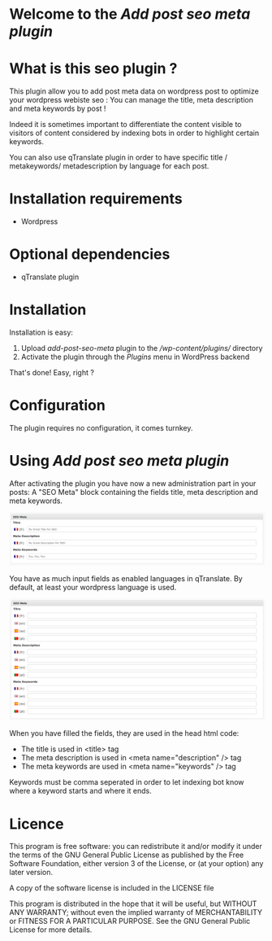 Welcome to the *Add post seo meta plugin*
=========================================

What is this seo plugin ?
========================

This plugin allow you to add post meta data on wordpress post to optimize your
wordpress webiste seo :
You can manage the title, meta description and meta keywords by post !

Indeed it is sometimes important to differentiate the content visible to visitors
of content considered by indexing bots in order to highlight certain keywords.

You can also use qTranslate plugin in order to have specific title / metakeywords/
metadescription by language for each post.

Installation requirements
=========================

* Wordpress

Optional dependencies
=====================

* qTranslate plugin

Installation
============

Installation is easy:

1. Upload *add-post-seo-meta* plugin to the */wp-content/plugins/* directory
2. Activate the plugin through the *Plugins* menu in WordPress backend

That's done! Easy, right ?

Configuration
=============

The plugin requires no configuration, it comes turnkey.

Using *Add post seo meta plugin*
================================

After activating the plugin you have now a new administration part in your posts: 
A "SEO Meta" block containing the fields title, meta description and meta keywords.

![Meta fields without qTranslate](images/snapshot.png "Meta fields without qTranslate ")

You have as much input fields as enabled languages in qTranslate.
By default, at least your wordpress language is used.

![Meta fields with qTranslate](images/snapshot2.png "Meta fields with qTranslate")

When you have filled the fields, they are used in the head html code:

* The title is used in &lt;title&gt; tag
* The meta description is used in &lt;meta name="description" /&gt; tag
* The meta keywords are used in &lt;meta name="keywords" /&gt; tag

Keywords must be comma seperated in order to let indexing bot know where
a keyword starts and where it ends.

Licence
=======

This program is free software: you can redistribute it and/or modify
it under the terms of the GNU General Public License as published by
the Free Software Foundation, either version 3 of the License, or
(at your option) any later version.

A copy of the software license is included in the LICENSE file

This program is distributed in the hope that it will be useful,
but WITHOUT ANY WARRANTY; without even the implied warranty of
MERCHANTABILITY or FITNESS FOR A PARTICULAR PURPOSE.  See the
GNU General Public License for more details.
